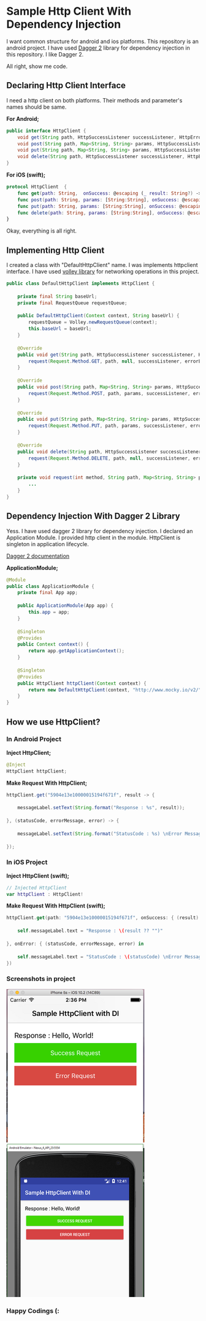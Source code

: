 # Sample Http Client With Dependency Injection

I want common structure for android and ios platforms.
This repository is an android project.
I have used [Dagger 2](https://google.github.io/dagger/android.html) library for dependency injection in this repository.
I like Dagger 2.

All right, show me code.

## Declaring Http Client Interface

I need a http client on both platforms. Their methods and parameter's names should be same.

**For Android;**
```java
public interface HttpClient {
    void get(String path, HttpSuccessListener successListener, HttpErrorListener errorListener);
    void post(String path, Map<String, String> params, HttpSuccessListener successListener, HttpErrorListener errorListener);
    void put(String path, Map<String, String> params, HttpSuccessListener successListener, HttpErrorListener errorListener);
    void delete(String path, HttpSuccessListener successListener, HttpErrorListener errorListener);
}
```

**For iOS (swift);**
```swift
protocol HttpClient  {
    func get(path: String,  onSuccess: @escaping (_ result: String?) -> Void, onError: @escaping (_ statusCode: Int, _ message: String?, _ error: Error) -> Void) -> Void
    func post(path: String, params: [String:String], onSuccess: @escaping (_ result: String?) -> Void, onError: @escaping (_ statusCode: Int, _ message: String?, _ error: Error) -> Void) -> Void
    func put(path: String, params: [String:String], onSuccess: @escaping (_ result: String?) -> Void, onError: @escaping (_ statusCode: Int, _ message: String?, _ error: Error) -> Void) -> Void
    func delete(path: String, params: [String:String], onSuccess: @escaping (_ result: String?) -> Void, onError: @escaping (_ statusCode: Int, _ message: String?, _ error: Error) -> Void) -> Void
}
```

Okay, everything is all right.

## Implementing Http Client

I created a class with "DefaultHttpClient" name. I was implements httpclient interface.
I have used [volley library](https://developer.android.com/training/volley/index.html) for networking operations in this project.

```java
public class DefaultHttpClient implements HttpClient {

    private final String baseUrl;
    private final RequestQueue requestQueue;

    public DefaultHttpClient(Context context, String baseUrl) {
        requestQueue = Volley.newRequestQueue(context);
        this.baseUrl = baseUrl;
    }

    @Override
    public void get(String path, HttpSuccessListener successListener, HttpErrorListener errorListener) {
        request(Request.Method.GET, path, null, successListener, errorListener);
    }

    @Override
    public void post(String path, Map<String, String> params, HttpSuccessListener successListener, HttpErrorListener errorListener) {
        request(Request.Method.POST, path, params, successListener, errorListener);
    }

    @Override
    public void put(String path, Map<String, String> params, HttpSuccessListener successListener, HttpErrorListener errorListener) {
        request(Request.Method.PUT, path, params, successListener, errorListener);
    }

    @Override
    public void delete(String path, HttpSuccessListener successListener, HttpErrorListener errorListener) {
        request(Request.Method.DELETE, path, null, successListener, errorListener);
    }

    private void request(int method, String path, Map<String, String> params, final HttpSuccessListener successListener, final HttpErrorListener errorListener) {
        ...
    }
}
```

## Dependency Injection With Dagger 2 Library

Yess. I have used dagger 2 library for dependency injection. I declared an Application Module. I provided http client in the module.
HttpClient is singleton in application lifecycle.

[Dagger 2 documentation](https://google.github.io/dagger/android.html)

**ApplicationModule;**

```java
@Module
public class ApplicationModule {
    private final App app;

    public ApplicationModule(App app) {
        this.app = app;
    }

    @Singleton
    @Provides
    public Context context() {
        return app.getApplicationContext();
    }

    @Singleton
    @Provides
    public HttpClient httpClient(Context context) {
        return new DefaultHttpClient(context, "http://www.mocky.io/v2/");
    }
}
```

## How we use HttpClient?

### In Android Project

**Inject HttpClient;**

```java
@Inject
HttpClient httpClient;
```

**Make Request With HttpClient;**

```java
httpClient.get("5904e13e10000015194f671f", result -> {

    messageLabel.setText(String.format("Response : %s", result));

}, (statusCode, errorMessage, error) -> {

    messageLabel.setText(String.format("StatusCode : %s) \nError Message : %s", statusCode, errorMessage));

});
```

### In iOS Project

**Inject HttpClient (swift);**

```swift
// Injected HttpClient
var httpClient : HttpClient!
```

**Make Request With HttpClient (swift);**

```swift
httpClient.get(path: "5904e13e10000015194f671f", onSuccess: { (result) in

    self.messageLabel.text = "Response : \(result ?? "")"

}, onError: { (statusCode, errorMessage, error) in

    self.messageLabel.text = "StatusCode : \(statusCode) \nError Message : \(errorMessage ?? "")"
})
```

### Screenshots in project

![alt text](ios.png "iOs Project") ![alt text](android.png "Android Project")

### Happy Codings (: